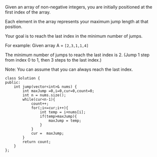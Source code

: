 
Given an array of non-negative integers, you are initially positioned at the first index of the array.

Each element in the array represents your maximum jump length at that position.

Your goal is to reach the last index in the minimum number of jumps.

For example:
Given array A = `[2,3,1,1,4]`

The minimum number of jumps to reach the last index is 2. (Jump 1 step from index 0 to 1, then 3 steps to the last index.)

Note:
You can assume that you can always reach the last index.
```
class Solution {
public:
    int jump(vector<int>& nums) {
        int maxJump =0,i=0,cur=0,count=0;
        int n = nums.size();
        while(cur<n-1){
            count++;
            for(;i<=cur;i++){
                int temp = i+nums[i];
                if(temp>maxJump){
                    maxJump = temp;
                }
            }
            cur =  maxJump;
        }
        return count;
    }
};
```
